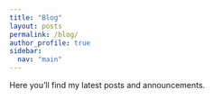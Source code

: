 ```yaml
---
title: "Blog"
layout: posts
permalink: /blog/
author_profile: true
sidebar:
  nav: "main"
---
```

Here you’ll find my latest posts and announcements.